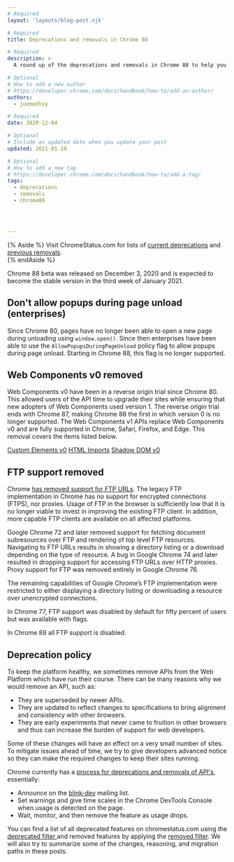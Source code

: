 ```yaml
---
# Required
layout: 'layouts/blog-post.njk'

# Required
title: Deprecations and removals in Chrome 88

# Required
description: >
  A round up of the deprecations and removals in Chrome 88 to help you plan.

# Optional
# How to add a new author
# https://developer.chrome.com/docs/handbook/how-to/add-an-author/
authors:
  - joemedley

# Required
date: 2020-12-04

# Optional
# Include an updated date when you update your post
updated: 2021-01-19

# Optional
# How to add a new tag
# https://developer.chrome.com/docs/handbook/how-to/add-a-tag/
tags:
  - deprecations
  - removals
  - chrome88




---
```


{% Aside %}
  Visit ChromeStatus.com for lists of 
  <a href="https://www.chromestatus.com/features#browsers.chrome.status%3A%22Deprecated%22">current deprecations</a>
  and <a href="https://www.chromestatus.com/features#browsers.chrome.status:%22Removed%22">previous removals</a>.  
{% endAside %}


Chrome 88 beta was released on December 3, 2020 and is expected to become the
stable version in the third week of January 2021.

## Don't allow popups during page unload (enterprises)

Since Chrome 80, pages have no longer been able to open a new page during
unloading using `window.open()`. Since then enterprises have been able to use
the `AllowPopupsDuringPageUnload` policy flag to allow popups during page
unload. Starting in Chrome 88, this flag is no longer supported.

## Web Components v0 removed

Web Components v0 have been in a reverse origin trial since Chrome 80. This
allowed users of the API time to upgrade their sites while ensuring that new
adopters of Web Components used version 1. The reverse origin trial ends with
Chrome 87, making Chrome 88 the first in which version 0 is no longer supported.
The Web Components v1 APIs replace Web Components v0 and are fully supported in
Chrome, Safari, Firefox, and Edge. This removal covers the items listed below. 

[Custom Elements v0](https://www.chromestatus.com/feature/4642138092470272)
[HTML Imports](https://www.chromestatus.com/feature/5144752345317376)
[Shadow DOM v0](https://www.chromestatus.com/feature/4507242028072960)

## FTP support removed

Chrome [has removed support for FTP
URLs](https://www.chromestatus.com/feature/6246151319715840). The legacy FTP
implementation in Chrome has no support for encrypted connections (FTPS), nor
proxies. Usage of FTP in the browser is sufficiently low that it is no longer
viable to invest in improving the existing FTP client. In addition, more capable
FTP clients are available on all affected platforms.

Google Chrome 72 and later removed support for fetching document subresources
over FTP and rendering of top level FTP resources. Navigating to FTP
URLs results in showing a directory listing or a download depending on the type
of resource. A bug in Google Chrome 74 and later resulted in dropping support
for accessing FTP URLs over HTTP proxies. Proxy support for FTP was removed
entirely in Google Chrome 76.

The remaining capabilities of Google Chrome’s FTP implementation were restricted
to either displaying a directory listing or downloading a resource over
unencrypted connections. 

In Chrome 77, FTP support was disabled by default for fifty percent of users but
was available with flags.

In Chrome 88 all FTP support is disabled.


## Deprecation policy


To keep the platform healthy, we sometimes remove APIs from the Web Platform which have run their course. There can be many reasons why we would remove an
API, such as:

- They are superseded by newer APIs.
- They are updated to reflect changes to specifications to bring alignment and consistency with other browsers.
- They are early experiments that never came to fruition in other browsers and thus can increase the burden of support for web developers.


Some of these changes will have an effect on a very small number of sites. To mitigate issues ahead of time, we try to give developers advanced notice so they can make the required changes to keep their sites running.

Chrome currently has a <a href="http://www.chromium.org/blink#TOC-Launch-Process:-Deprecation"> process for deprecations and removals of API's</a>, essentially:


- Announce on the <a href="https://groups.google.com/a/chromium.org/forum/#!forum/blink-dev">blink-dev</a> mailing list.
- Set warnings and give time scales in the Chrome DevTools Console when usage is detected on the page.
- Wait, monitor, and then remove the feature as usage drops.
 


You can find a list of all deprecated features on chromestatus.com using the <a href="https://www.chromestatus.com/features#deprecated"> deprecated filter </a> and removed features by applying the <a href="https://www.chromestatus.com/features#removed">removed filter</a>. We will also try to summarize some of the changes, reasoning, and migration paths in these posts.
